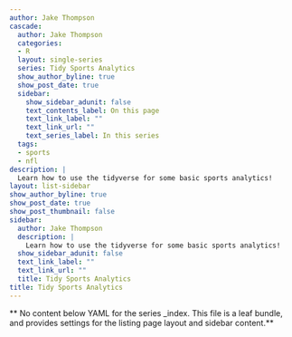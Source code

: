 ```yaml
---
author: Jake Thompson
cascade:
  author: Jake Thompson
  categories:
  - R
  layout: single-series
  series: Tidy Sports Analytics
  show_author_byline: true
  show_post_date: true
  sidebar:
    show_sidebar_adunit: false
    text_contents_label: On this page
    text_link_label: ""
    text_link_url: ""
    text_series_label: In this series
  tags:
  - sports
  - nfl
description: |
  Learn how to use the tidyverse for some basic sports analytics!
layout: list-sidebar
show_author_byline: true
show_post_date: true
show_post_thumbnail: false
sidebar:
  author: Jake Thompson
  description: |
    Learn how to use the tidyverse for some basic sports analytics!
  show_sidebar_adunit: false
  text_link_label: ""
  text_link_url: ""
  title: Tidy Sports Analytics
title: Tidy Sports Analytics
---
```


** No content below YAML for the series _index. This file is a leaf bundle, and provides settings for the listing page layout and sidebar content.**

